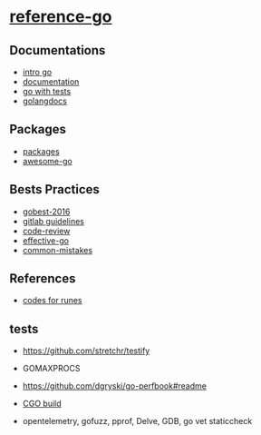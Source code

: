 # [reference-go](https://franckf.gitlab.io/reference-go)

## Documentations
- [intro go](http://www.golang-book.com/books/intro)
- [documentation](https://golang.org/doc/)
- [go with tests](https://quii.gitbook.io/learn-go-with-tests/)
- [golangdocs](https://golangdocs.com/)

## Packages
- [packages](https://pkg.go.dev/)
- [awesome-go](https://github.com/avelino/awesome-go)

## Bests Practices
- [gobest-2016](https://peter.bourgon.org/go-best-practices-2016/#conclusion)
- [gitlab guidelines](https://docs.gitlab.com/ee/development/go_guide/)
- [code-review](https://github.com/golang/go/wiki/CodeReviewComments)
- [effective-go](https://golang.org/doc/effective_go)
- [common-mistakes](http://devs.cloudimmunity.com/gotchas-and-common-mistakes-in-go-golang/index.html)

## References
- [codes for runes](https://en.wikipedia.org/wiki/ASCII#Printable_characters)

## tests

- https://github.com/stretchr/testify

- GOMAXPROCS

- https://github.com/dgryski/go-perfbook#readme

- [CGO build](https://stackoverflow.com/questions/61515186/when-using-cgo-enabled-is-must-and-what-happens)

- opentelemetry, gofuzz, pprof, Delve, GDB, go vet staticcheck

